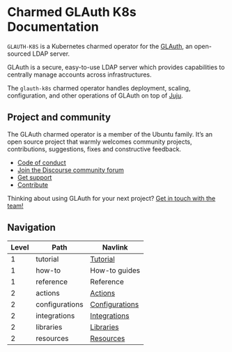 # Charmed GLAuth K8s Documentation

`GLAUTH-K8S` is a Kubernetes charmed operator for
the [GLAuth](https://github.com/glauth/glauth), an open-sourced LDAP server.

GLAuth is a secure, easy-to-use LDAP server which provides capabilities to
centrally manage accounts across infrastructures.

The `glauth-k8s` charmed operator handles deployment, scaling, configuration,
and other operations of GLAuth on top of [Juju](https://juju.is/).

## Project and community

The GLAuth charmed operator is a member of the Ubuntu family. It’s an open
source project that warmly welcomes community projects, contributions,
suggestions, fixes and constructive feedback.

- [Code of conduct](https://ubuntu.com/community/code-of-conduct)
- [Join the Discourse community forum](https://discourse.charmhub.io/tag/identity)
- [Get support](https://github.com/canonical/glauth-k8s-operator/issues)
- [Contribute](https://github.com/canonical/glauth-k8s-operator/blob/main/CONTRIBUTING.md)

Thinking about using GLAuth for your next
project? [Get in touch with the team!](https://matrix.to/#/!nRbdoDYxdQndEfzlJi:ubuntu.com?via=ubuntu.com&via=matrix.org&via=mozilla.org)

## Navigation

| Level | Path           | Navlink                                                     |
|-------|----------------|-------------------------------------------------------------|
| 1     | tutorial       | [Tutorial](/t/13947)                                        |
| 1     | how-to         | How-to guides                                               |
| 1     | reference      | Reference                                                   |
| 2     | actions        | [Actions](https://charmhub.io/glauth-k8s/actions)           |
| 2     | configurations | [Configurations](https://charmhub.io/glauth-k8s/configure)  |
| 2     | integrations   | [Integrations](https://charmhub.io/glauth-k8s/integrations) |
| 2     | libraries      | [Libraries](https://charmhub.io/glauth-k8s/libraries)       |
| 2     | resources      | [Resources](https://charmhub.io/glauth-k8s/resources)       |
